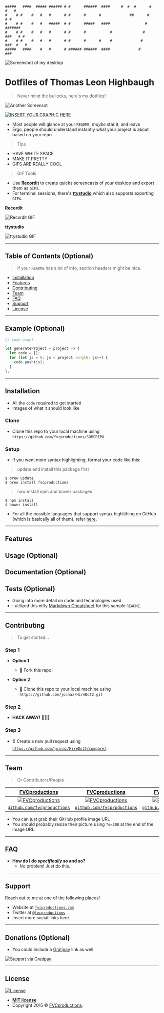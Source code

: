 ```
#####   ####  ##### ###### # #      ######  ####     #  #  #      #       #   #
#    # #    #   #   #      # #      #      #             ##      #         # #
#    # #    #   #   #####  # #      #####   ####                #        #######
#    # #    #   #   #      # #      #           #              #     ###   # #
#    # #    #   #   #      # #      #      #    #             #      ###  #   #
#####   ####    #   #      # ###### ######  ####             #       ###
```

![Screenshot of my desktop](1.png)

# Dotfiles of Thomas Leon Highbaugh

> Never mind the bullocks, here's my dotfiles!'

![Another Screensot](2.png)

[![INSERT YOUR GRAPHIC HERE](http://i.imgur.com/dt8AUb6.png)]()

- Most people will glance at your `README`, _maybe_ star it, and leave
- Ergo, people should understand instantly what your project is about based on your repo

> Tips

- HAVE WHITE SPACE
- MAKE IT PRETTY
- GIFS ARE REALLY COOL

> GIF Tools

- Use <a href="http://recordit.co/" target="_blank">**Recordit**</a> to create quicks screencasts of your desktop and export them as `GIF`s.
- For terminal sessions, there's <a href="https://github.com/chjj/ttystudio" target="_blank">**ttystudio**</a> which also supports exporting `GIF`s.

**Recordit**

![Recordit GIF](http://g.recordit.co/iLN6A0vSD8.gif)

**ttystudio**

![ttystudio GIF](https://raw.githubusercontent.com/chjj/ttystudio/master/img/example.gif)

---

## Table of Contents (Optional)

> If your `README` has a lot of info, section headers might be nice.

- [Installation](#installation)
- [Features](#features)
- [Contributing](#contributing)
- [Team](#team)
- [FAQ](#faq)
- [Support](#support)
- [License](#license)

---

## Example (Optional)

```javascript
// code away!

let generateProject = project => {
  let code = [];
  for (let js = 0; js < project.length; js++) {
    code.push(js);
  }
};
```

---

## Installation

- All the `code` required to get started
- Images of what it should look like

### Clone

- Clone this repo to your local machine using `https://github.com/fvcproductions/SOMEREPO`

### Setup

- If you want more syntax highlighting, format your code like this:

> update and install this package first

```shell
$ brew update
$ brew install fvcproductions
```

> now install npm and bower packages

```shell
$ npm install
$ bower install
```

- For all the possible languages that support syntax highlithing on GitHub (which is basically all of them), refer <a href="https://github.com/github/linguist/blob/master/lib/linguist/languages.yml" target="_blank">here</a>.

---

## Features

## Usage (Optional)

## Documentation (Optional)

## Tests (Optional)

- Going into more detail on code and technologies used
- I utilized this nifty <a href="https://github.com/adam-p/markdown-here/wiki/Markdown-Cheatsheet" target="_blank">Markdown Cheatsheet</a> for this sample `README`.

---

## Contributing

> To get started...

### Step 1

- **Option 1**

  - 🍴 Fork this repo!

- **Option 2**
  - 👯 Clone this repo to your local machine using `https://github.com/joanaz/HireDot2.git`

### Step 2

- **HACK AWAY!** 🔨🔨🔨

### Step 3

- 🔃 Create a new pull request using <a href="https://github.com/joanaz/HireDot2/compare/" target="_blank">`https://github.com/joanaz/HireDot2/compare/`</a>.

---

## Team

> Or Contributors/People

|                 <a href="http://fvcproductions.com" target="_blank">**FVCproductions**</a>                 |                 <a href="http://fvcproductions.com" target="_blank">**FVCproductions**</a>                 |                 <a href="http://fvcproductions.com" target="_blank">**FVCproductions**</a>                 |
| :--------------------------------------------------------------------------------------------------------: | :--------------------------------------------------------------------------------------------------------: | :--------------------------------------------------------------------------------------------------------: |
| [![FVCproductions](https://avatars1.githubusercontent.com/u/4284691?v=3&s=200)](http://fvcproductions.com) | [![FVCproductions](https://avatars1.githubusercontent.com/u/4284691?v=3&s=200)](http://fvcproductions.com) | [![FVCproductions](https://avatars1.githubusercontent.com/u/4284691?v=3&s=200)](http://fvcproductions.com) |
|         <a href="http://github.com/fvcproductions" target="_blank">`github.com/fvcproductions`</a>         |         <a href="http://github.com/fvcproductions" target="_blank">`github.com/fvcproductions`</a>         |         <a href="http://github.com/fvcproductions" target="_blank">`github.com/fvcproductions`</a>         |

- You can just grab their GitHub profile image URL
- You should probably resize their picture using `?s=200` at the end of the image URL.

---

## FAQ

- **How do I do _specifically_ so and so?**
  - No problem! Just do this.

---

## Support

Reach out to me at one of the following places!

- Website at <a href="http://fvcproductions.com" target="_blank">`fvcproductions.com`</a>
- Twitter at <a href="http://twitter.com/fvcproductions" target="_blank">`@fvcproductions`</a>
- Insert more social links here.

---

## Donations (Optional)

- You could include a <a href="https://cdn.rawgit.com/gratipay/gratipay-badge/2.3.0/dist/gratipay.png" target="_blank">Gratipay</a> link as well.

[![Support via Gratipay](https://cdn.rawgit.com/gratipay/gratipay-badge/2.3.0/dist/gratipay.png)](https://gratipay.com/fvcproductions/)

---

## License

[![License](http://img.shields.io/:license-mit-blue.svg?style=flat-square)](http://badges.mit-license.org)

- **[MIT license](http://opensource.org/licenses/mit-license.php)**
- Copyright 2015 © <a href="http://fvcproductions.com" target="_blank">FVCproductions</a>.
